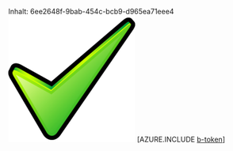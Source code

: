 Inhalt: 6ee2648f-9bab-454c-bcb9-d965ea71eee4![Bild](9c069bef-0fb1-482d-a89d-ddd9da842c89.png)
[AZURE.INCLUDE [b-token](845efcfd-fe8d-430d-8d7d-72bc8608b9db.md)]
